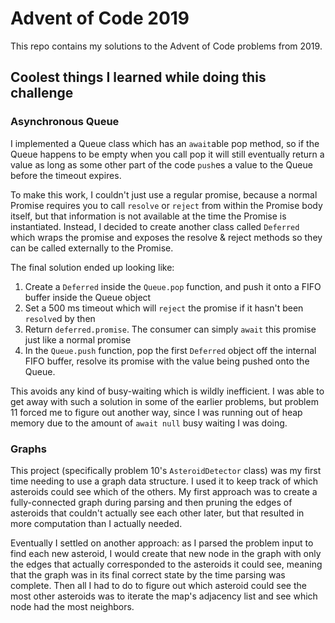 # Advent of Code 2019

This repo contains my solutions to the Advent of Code problems from 2019.

## Coolest things I learned while doing this challenge

### Asynchronous Queue

I implemented a Queue class which has an `await`able pop method, so if the Queue happens to be empty when you call pop it will still eventually return a value as long as some other part of the code `push`es a value to the Queue before the timeout expires.

To make this work, I couldn't just use a regular promise, because a normal Promise requires you to call `resolve` or `reject` from within the Promise body itself, but that information is not available at the time the Promise is instantiated. Instead, I decided to create another class called `Deferred` which wraps the promise and exposes the resolve & reject methods so they can be called externally to the Promise.

The final solution ended up looking like:

1. Create a `Deferred` inside the `Queue.pop` function, and push it onto a FIFO buffer inside the Queue object
2. Set a 500 ms timeout which will `reject` the promise if it hasn't been `resolve`d by then
3. Return `deferred.promise`. The consumer can simply `await` this promise just like a normal promise
4. In the `Queue.push` function, pop the first `Deferred` object off the internal FIFO buffer, resolve its promise with the value being pushed onto the Queue.

This avoids any kind of busy-waiting which is wildly inefficient. I was able to get away with such a solution in some of the earlier problems, but problem 11 forced me to figure out another way, since I was running out of heap memory due to the amount of `await null` busy waiting I was doing.

### Graphs

This project (specifically problem 10's `AsteroidDetector` class) was my first time needing to use a graph data structure. I used it to keep track of which asteroids could see which of the others. My first approach was to create a fully-connected graph during parsing and then pruning the edges of asteroids that couldn't actually see each other later, but that resulted in more computation than I actually needed.

Eventually I settled on another approach: as I parsed the problem input to find each new asteroid, I would create that new node in the graph with only the edges that actually corresponded to the asteroids it could see, meaning that the graph was in its final correct state by the time parsing was complete. Then all I had to do to figure out which asteroid could see the most other asteroids was to iterate the map's adjacency list and see which node had the most neighbors.